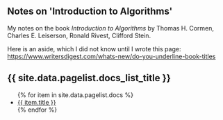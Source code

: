 
## Notes on 'Introduction to Algorithms'

My notes on the book *Introduction to Algorithms* by Thomas H. Cormen, Charles E. Leiserson, Ronald Rivest, Clifford Stein.

Here is an aside, which I did not know until I wrote this page: <https://www.writersdigest.com/whats-new/do-you-underline-book-titles>


<h2>{{ site.data.pagelist.docs_list_title }}</h2>
<ul>
   {% for item in site.data.pagelist.docs %}
      <li><a href="{{ item.url }}">{{ item.title }}</a></li>
   {% endfor %}
</ul>